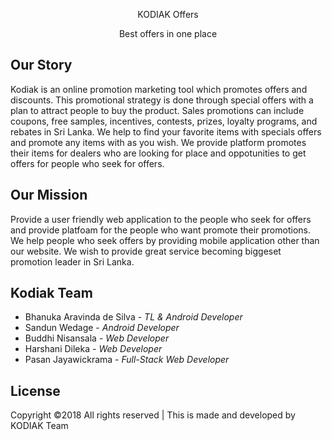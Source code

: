 <p align="center">KODIAK Offers</p>

<p align="center">Best offers in one place</p>

## Our Story

Kodiak is an online promotion marketing tool which promotes offers and discounts. This promotional strategy is done through special offers with a plan to attract people to buy the product. Sales promotions can include coupons, free samples, incentives, contests, prizes, loyalty programs, and rebates in Sri Lanka. We help to find your favorite items with specials offers and promote any items with as you wish. We provide platform promotes their items for dealers who are looking for place and oppotunities to get offers for people who seek for offers.


## Our Mission

Provide a user friendly web application to the people who seek for offers and provide platfoam for the people who want promote their promotions. We help people who seek offers by providing mobile application other than our website. We wish to provide great service becoming biggeset promotion leader in Sri Lanka.


## Kodiak Team

- Bhanuka Aravinda de Silva - *TL &amp; Android Developer*
- Sandun Wedage - *Android Developer*
- Buddhi Nisansala - *Web Developer*
- Harshani Dileka - *Web Developer*
- Pasan Jayawickrama - *Full-Stack Web Developer*


## License

Copyright &copy;2018 All rights reserved | This is made and developed by KODIAK Team
